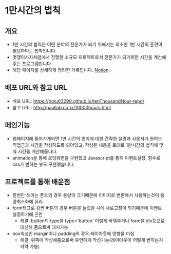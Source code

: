 # 1만시간의 법칙


## 개요
- 1만 시간의 법칙은 어떤 분야의 전문가가 되기 위해서는 최소한 1만 시간의 훈련이 필요하다는 법칙입니다. 
- 멋쟁이사자처럼에서 진행한 소규모 프로젝트로서 전문가가 되기위한 시간을 계산해 주는 프로그램입니다.
- 해당 페이지를 상세하게 정리한 기록입니다. [Notion](https://www.notion.so/1-ab6e89c9f20c45d7921487db0334deda).


## 배포 URL와 참고 URL
- 배포 URL: https://poiu03290.github.io/tenThousandHour-repo/
- 참고 URL: http://paullab.co.kr/10000hours.html


## 메인기능
- 웹페이지에 들어가게되면 1만 시간의 법칙에 대한 간략한 설명과 사용자가 원하는 직업군과 시간을 작성하도록 되어있고, 작성된 내용을 토대로 1만시간의 법칙에 맞춰 시간을 계산해줍니다.
- animation을 통해 로딩화면을 구현했고 Javascript를 통해 이벤트설정, 함수로 css가 변하는 뷰도 구현했습니다.


## 프로젝트를 통해 배운점
- 한번만 쓰이는 폰트의 경우 용량이 크기때문에 이미지로 변환해서 사용하는것이 용량최소화에 유리.
- form태그로 감싼 버튼의 경우 버튼을 눌렀을 시에 새로고침이 되기때문에 이벤트 설정하기에 곤란
  - 해결: button의 type을 type='button' 이렇게 바꿔주거나 form을 div등으로 대신해 줌으로써 대처가능
- box속성인 margin이나 padding의 경우 레이아웃에 영향을 미침
  - 해결: 위쪽에 작성해줌으로써 유연하게 작성가능(레이아웃이 어떻게 변하는지 파악 가능)
  
